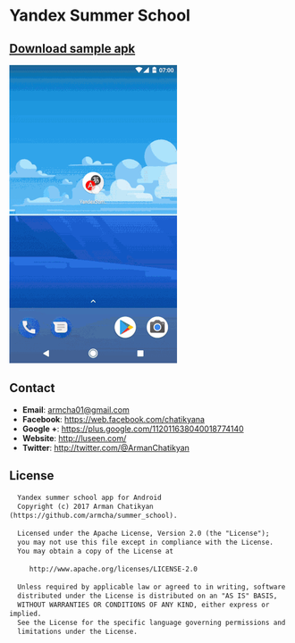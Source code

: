 # Yandex Summer School


## [Download sample apk][1]
[1]: https://github.com/armcha/summer_school/blob/master/file/YandexSummerSchool.apk

![](file/demo.gif)

## Contact




- **Email**: armcha01@gmail.com
- **Facebook**: https://web.facebook.com/chatikyana
- **Google +**: https://plus.google.com/112011638040018774140
- **Website**: http://luseen.com/
- **Twitter**: http://twitter.com/@ArmanChatikyan


License
--------

      Yandex summer school app for Android
      Copyright (c) 2017 Arman Chatikyan (https://github.com/armcha/summer_school).

      Licensed under the Apache License, Version 2.0 (the "License");
      you may not use this file except in compliance with the License.
      You may obtain a copy of the License at

         http://www.apache.org/licenses/LICENSE-2.0

      Unless required by applicable law or agreed to in writing, software
      distributed under the License is distributed on an "AS IS" BASIS,
      WITHOUT WARRANTIES OR CONDITIONS OF ANY KIND, either express or implied.
      See the License for the specific language governing permissions and
      limitations under the License.


